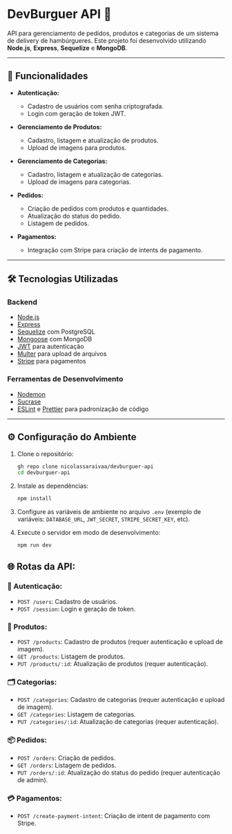 # DevBurguer API 🍔

API para gerenciamento de pedidos, produtos e categorias de um sistema de delivery de hambúrgueres. Este projeto foi desenvolvido utilizando **Node.js**, **Express**, **Sequelize** e **MongoDB**.

---

## 🚀 Funcionalidades

- **Autenticação:**
  - Cadastro de usuários com senha criptografada.
  - Login com geração de token JWT.

- **Gerenciamento de Produtos:**
  - Cadastro, listagem e atualização de produtos.
  - Upload de imagens para produtos.

- **Gerenciamento de Categorias:**
  - Cadastro, listagem e atualização de categorias.
  - Upload de imagens para categorias.

- **Pedidos:**
  - Criação de pedidos com produtos e quantidades.
  - Atualização do status do pedido.
  - Listagem de pedidos.

- **Pagamentos:**
  - Integração com Stripe para criação de intents de pagamento.

---

## 🛠️ Tecnologias Utilizadas

### Backend

- [Node.js](https://nodejs.org/)
- [Express](https://expressjs.com/)
- [Sequelize](https://sequelize.org/) com PostgreSQL
- [Mongoose](https://mongoosejs.com/) com MongoDB
- [JWT](https://jwt.io/) para autenticação
- [Multer](https://github.com/expressjs/multer) para upload de arquivos
- [Stripe](https://stripe.com/) para pagamentos

### Ferramentas de Desenvolvimento

- [Nodemon](https://nodemon.io/)
- [Sucrase](https://github.com/alangpierce/sucrase)
- [ESLint](https://eslint.org/) e [Prettier](https://prettier.io/) para padronização de código

---

## ⚙️ Configuração do Ambiente

1. Clone o repositório:
   ```bash
   gh repo clone nicolassaraivaa/devburguer-api
   cd devburguer-api

2. Instale as dependências:

    ```bash
    npm install
    ```

3. Configure as variáveis de ambiente no arquivo `.env` (exemplo de variáveis: `DATABASE_URL`, `JWT_SECRET`, `STRIPE_SECRET_KEY`, etc).

4. Execute o servidor em modo de desenvolvimento:

    ```bash
    npm run dev
    ```

## 🌐 Rotas da API:

### 🔐 Autenticação:

- `POST /users`: Cadastro de usuários.
- `POST /session`: Login e geração de token.

### 🍔 Produtos:

- `POST /products`: Cadastro de produtos (requer autenticação e upload de imagem).
- `GET /products`: Listagem de produtos.
- `PUT /products/:id`: Atualização de produtos (requer autenticação).

### 🗂️ Categorias:

- `POST /categories`: Cadastro de categorias (requer autenticação e upload de imagem).
- `GET /categories`: Listagem de categorias.
- `PUT /categories/:id`: Atualização de categorias (requer autenticação).

### 📦 Pedidos:

- `POST /orders`: Criação de pedidos.
- `GET /orders`: Listagem de pedidos.
- `PUT /orders/:id`: Atualização do status do pedido (requer autenticação de admin).

### 💳 Pagamentos:

- `POST /create-payment-intent`: Criação de intent de pagamento com Stripe.

